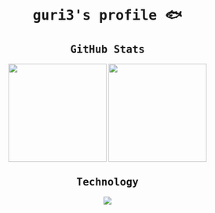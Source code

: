 
<div align="center">

<samp>

# guri3's profile 🐟

</samp>

</div>

<div align="center">

<samp>

## GitHub Stats

</samp>

<img height=200 align="center" src="https://github-readme-stats-guri3.vercel.app/api?username=guri3&show_icons=true&theme=github_dark_dimmed&rank_icon=github" />
<img height=200 align="center" src="https://github-readme-stats-guri3.vercel.app/api/top-langs/?username=guri3&layout=compact&langs_count=8&card_width=320&theme=github_dark_dimmed" />

</div>

<div align="center">

<samp>

## Technology

<div align="center">
  <a href="https://skillicons.dev">
    <img src="https://skillicons.dev/icons?i=ruby,rails,php,laravel,crystal,js,ts,react,nextjs,html,flutter,mysql,aws,phpstorm,vscode,vim&perline=8" />
  </a>
</div>

</samp>

</div>
